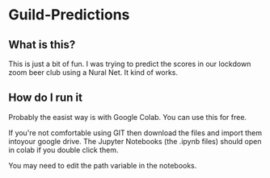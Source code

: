 # Guild-Predictions

## What is this?

This is just a bit of fun. I was trying to predict the scores in our lockdown zoom beer club using a Nural Net. It kind of works.

## How do I run it

Probably the easist way is with Google Colab. You can use this for free. 

If you're not comfortable using GIT then download the files and import them intoyour google drive. The Jupyter Notebooks (the .ipynb files) should open in colab if you double click them.

You may need to edit the path variable in the notebooks.
